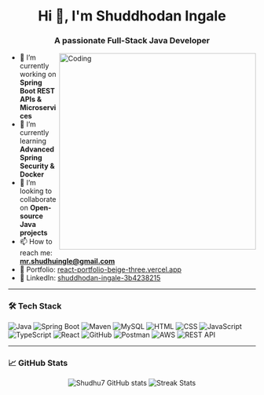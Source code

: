 <h1 align="center">Hi 👋, I'm Shuddhodan Ingale</h1>
<h3 align="center">A passionate Full-Stack Java Developer</h3>

<img align="right" alt="Coding" width="400" src="https://camo.githubusercontent.com/2366b34bb903c09617990fb5fff4622f3e941349e846ddb7e73df872a9d21233/68747470733a2f2f63646e2e6472696262626c652e636f6d2f75736572732f3733303730332f73637265656e73686f74732f363538313234332f6176656e746f2e676966">

- 🔭 I’m currently working on **Spring Boot REST APIs & Microservices**
- 🌱 I’m currently learning **Advanced Spring Security & Docker**
- 👯 I’m looking to collaborate on **Open-source Java projects**
- 📫 How to reach me: **mr.shudhuingle@gmail.com**
- 💼 Portfolio: [react-portfolio-beige-three.vercel.app](https://react-portfolio-beige-three.vercel.app)
- 🔗 LinkedIn: [shuddhodan-ingale-3b4238215](https://www.linkedin.com/in/shuddhodan-ingale-3b4238215/)

---

### 🛠️ Tech Stack

![Java](https://img.shields.io/badge/Java-ED8B00?style=for-the-badge&logo=java&logoColor=white)
![Spring Boot](https://img.shields.io/badge/Spring%20Boot-6DB33F?style=for-the-badge&logo=spring-boot&logoColor=white)
![Maven](https://img.shields.io/badge/Maven-C71A36?style=for-the-badge&logo=apache-maven&logoColor=white)
![MySQL](https://img.shields.io/badge/MySQL-00000F?style=for-the-badge&logo=mysql&logoColor=white)
![HTML](https://img.shields.io/badge/HTML5-E34F26?style=for-the-badge&logo=html5&logoColor=white)
![CSS](https://img.shields.io/badge/CSS3-1572B6?style=for-the-badge&logo=css3&logoColor=white)
![JavaScript](https://img.shields.io/badge/JavaScript-yellow?style=for-the-badge&logo=javascript&logoColor=black)
![TypeScript](https://img.shields.io/badge/TypeScript-3178C6?style=for-the-badge&logo=typescript&logoColor=white)
![React](https://img.shields.io/badge/React-20232A?style=for-the-badge&logo=react&logoColor=61DAFB)
![GitHub](https://img.shields.io/badge/GitHub-100000?style=for-the-badge&logo=github&logoColor=white)
![Postman](https://img.shields.io/badge/Postman-FF6C37?style=for-the-badge&logo=postman&logoColor=white)
![AWS](https://img.shields.io/badge/AWS-232F3E?style=for-the-badge&logo=amazon-aws&logoColor=white)
![REST API](https://img.shields.io/badge/REST--API-00599C?style=for-the-badge&logo=rest&logoColor=white)

---

### 📈 GitHub Stats

<p align="center">
  <img src="https://github-readme-stats.vercel.app/api?username=Shudhu7&show_icons=true&theme=tokyonight" alt="Shudhu7 GitHub stats" />
  <img src="https://github-readme-streak-stats.herokuapp.com/?user=Shudhu7&theme=tokyonight" alt="Streak Stats" />
</p>
